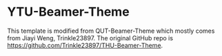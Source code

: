 # YTU-Beamer-Theme

This template is modified from QUT-Beamer-Theme which mostly comes from Jiayi Weng, Trinkle23897.
The original GitHub repo is https://github.com/Trinkle23897/THU-Beamer-Theme.